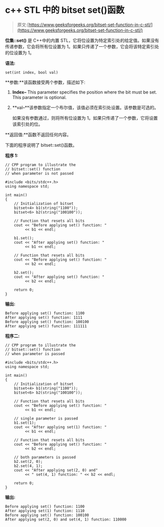 # c++ STL 中的 bitset set()函数

> 原文:[https://www.geeksforgeeks.org/bitset-set-function-in-c-stl/](https://www.geeksforgeeks.org/bitset-set-function-in-c-stl/)

**位集::set()** 是 C++中的内置 STL，它将位设置为特定索引处的给定值。如果没有传递参数，它会将所有位设置为 1。如果只传递了一个参数，它会将该特定索引处的位设置为 1。

**语法:**

```
set(int index, bool val) 

```

**参数:**该函数接受两个参数，描述如下:

1.  **Index–** This parameter specifies the position where the bit must be set. This parameter is optional.
2.  **val–**该参数指定一个布尔值，该值必须在索引处设置。该参数是可选的。

    如果没有参数通过，则将所有位设置为 1。如果只传递了一个参数，它将设置该索引处的位。

**返回值:**函数不返回任何内容。

下面的程序说明了 bitset::set()函数。

**程序 1:**

```
// CPP program to illustrate the
// bitset::set() function
// when parameter is not passed

#include <bits/stdc++.h>
using namespace std;

int main()
{
    // Initialization of bitset
    bitset<4> b1(string("1100"));
    bitset<6> b2(string("100100"));

    // Function that resets all bits
    cout << "Before applying set() function: "
         << b1 << endl;

    b1.set();
    cout << "After applying set() function: "
         << b1 << endl;

    // Function that resets all bits
    cout << "Before applying set() function: "
         << b2 << endl;

    b2.set();
    cout << "After applying set() function: "
         << b2 << endl;

    return 0;
}
```

**输出:**

```
Before applying set() function: 1100
After applying set() function: 1111
Before applying set() function: 100100
After applying set() function: 111111

```

**程序二:**

```
// CPP program to illustrate the
// bitset::set() function
// when parameter is passed

#include <bits/stdc++.h>
using namespace std;

int main()
{
    // Initialization of bitset
    bitset<4> b1(string("1100"));
    bitset<6> b2(string("100100"));

    // Function that resets all bits
    cout << "Before applying set() function: "
         << b1 << endl;

    // single parameter is passed
    b1.set(1);
    cout << "After applying set(1) function: "
         << b1 << endl;

    // Function that resets all bits
    cout << "Before applying set() function: "
         << b2 << endl;

    // both parameters is passed
    b2.set(2, 0);
    b2.set(4, 1);
    cout << "After applying set(2, 0) and"
         << " set(4, 1) function: " << b2 << endl;

    return 0;
}
```

**输出:**

```
Before applying set() function: 1100
After applying set(1) function: 1110
Before applying set() function: 100100
After applying set(2, 0) and set(4, 1) function: 110000

```